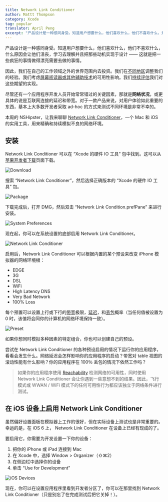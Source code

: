 ```yaml
---
title: Network Link Conditioner
author: Mattt Thompson
category: Xcode
tag: popular
translator: April Peng
excerpt: "产品设计是一种感同身受。知道用户想要什么，他们喜欢什么，他们不喜欢什么，是什么原因会让他们沮丧，学习去理解并且把那些动机实现于设计 —— 这就是把一些疯狂的事情做得漂亮要去做的事情。"
---
```


产品设计是一种感同身受。知道用户想要什么，他们喜欢什么，他们不喜欢什么，什么原因会让他们沮丧，学习去理解并且把那些动机实现于设计 —— 这就是把一些疯狂的事情做得漂亮需要去做的事情。

因此，我们在自己的工作领域之外的世界范围内去投资。我们在[不同地区](http://nshipster.com/nslocalizedstring/)调整我们的经验。我们考虑[屏幕阅读器或其他辅助技术](http://nshipster.com/uiaccessibility/)的可用性影响。我们[持续评估](http://nshipster.com/unit-testing/)我们对这些期望的实现。

尽管还有一个应用程序开发人员开始常常错过的关键因素，那就是**网络状况**，或更具体的说是互联网连接的延迟和带宽。对于一款产品来说，对用户体验如此重要的东西，基本上大多数开发者采取 ad-hoc 的方式来测试不同环境是非常不幸的。

本周的 NSHipster，让我来聊聊 [Network Link Conditioner](https://developer.apple.com/downloads/index.action?q=Network%20Link%20Conditioner)，一个 Mac 和 iOS 的实用工具，用来精确和持续模拟不良的网络环境。

## 安装

Network Link Conditioner 可以在 “Xcode 的硬件 IO 工具” 包中找到。这可以从[苹果开发者下载](https://developer.apple.com/downloads/index.action?q=Network%20Link%20Conditioner)页面下载。

![Download](http://nshipster.s3.amazonaws.com/network-link-conditioner-download.png)

搜索 “Network Link Conditioner”，然后选择正确版本的 “Xcode 的硬件 IO 工具” 包。

![Package](http://nshipster.s3.amazonaws.com/network-link-conditioner-dmg.png)

下载完成后，打开 DMG，然后双击 “Network Link Condition.prefPane” 来进行安装。

![System Preferences](http://nshipster.s3.amazonaws.com/network-link-conditioner-install.png)

现在起，你可以在系统设置的底部启用 Network Link Conditioner。

![Network Link Conditioner](http://nshipster.s3.amazonaws.com/network-link-conditioner-system-preference.png)

启用后，Network Link Conditioner 可以根据内置的某个预设来改变 iPhone 模拟器的网络环境根：

- EDGE
- 3G
- DSL
- WiFi
- High Latency DNS
- Very Bad Network
- 100% Loss

每个预置可以设置上行或下行的[带宽](http://en.wikipedia.org/wiki/Bandwidth_%28computing%29)极限，[延迟](http://en.wikipedia.org/wiki/Latency_％28engineering％29％23Communication_latency)，和[丢包](http://en.wikipedia.org/wiki/Packet_loss)概率（当任何值被设置为 0 时，该值将会同你的计算机的网络环境保持一致）。

![Preset](http://nshipster.s3.amazonaws.com/network-link-conditioner-preset.png)

如果你想同时模拟多种因素的特定组合，你也可以创建自己的预设。

尝试在 Network Link Conditioner 的各种预设启用的情况下运行你的应用程序，看看会发生什么。网络延迟会怎样影响你的应用程序的启动？带宽对 table 视图的滚动性能有什么影响？你的应用程序在 100％ 丢包的情况下依然工作吗？

> 如果你的应用程序使用 [Reachability](https://developer.apple.com/library/ios/samplecode/Reachability/Introduction/Intro.html) 检测网络的可用性，同时使用 Network Link Conditioner 会让你遇到一些意想不到的结果。因此，飞行模式或 WWAN / WiFi 模式下的任何可用性行为都应该独立于网络条件进行测试。

## 在 iOS 设备上启用 Network Link Conditioner

虽然偏好设置面板在模拟器上工作的很好，但在实际设备上测试也是非常重要的。幸运的是，在 iOS 6 上， Network Link Conditioner 在设备上已经有现成的了。

要启用它，你需要为开发设置一下你的设备：

1. 把你的 iPhone 或 iPad 连接到 Mac
2. 在 Xcode 中，选择 Window > Organizer（⇧⌘2）
3. 在侧边栏中选择你的设备
4. 单击 “Use for Development”

![iOS Devices](http://nshipster.s3.amazonaws.com/network-link-conditioner-ios.png)

现在，你可以在设置应用程序里看到开发者分区了，你可以在那里找到 Network Link Conditioner（只是别忘了在完成测试后把它关掉！）。
